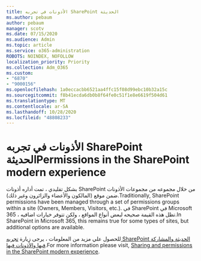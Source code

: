 ```yaml
---
title: الأذونات في تجربه SharePoint الحديثة
ms.author: pebaum
author: pebaum
manager: scotv
ms.date: 07/15/2020
ms.audience: Admin
ms.topic: article
ms.service: o365-administration
ROBOTS: NOINDEX, NOFOLLOW
localization_priority: Priority
ms.collection: Adm_O365
ms.custom:
- "6870"
- "9000156"
ms.openlocfilehash: 1a0eccacbb6521aa4ffc15f08d99ebc10b32a15c
ms.sourcegitcommit: f8b41ecda6db0b8f64fe0c51f1e8e6619f504d61
ms.translationtype: MT
ms.contentlocale: ar-SA
ms.lasthandoff: 10/28/2020
ms.locfileid: "48808233"
---
```

# <a name="permissions-in-the-sharepoint-modern-experience"></a><span data-ttu-id="4c865-102">الأذونات في تجربه SharePoint الحديثة</span><span class="sxs-lookup"><span data-stu-id="4c865-102">Permissions in the SharePoint modern experience</span></span>

<span data-ttu-id="4c865-103">بشكل تقليدي ، تمت أداره أذونات SharePoint من خلال مجموعه من مجموعات الأذونات ضمن موقع (المالكون والأعضاء والزائرون وغير ذلك).</span><span class="sxs-lookup"><span data-stu-id="4c865-103">Traditionally, SharePoint permissions have been managed through a set of permissions groups within a site (Owners, Members, Visitors, etc.).</span></span> <span data-ttu-id="4c865-104">في SharePoint في Microsoft 365 ، تظل هذه القيمة صحيحه لبعض أنواع المواقع ، ولكن تتوفر خيارات اضافيه.</span><span class="sxs-lookup"><span data-stu-id="4c865-104">In SharePoint in Microsoft 365, this remains true for some types of sites, but additional options are available.</span></span>  

<span data-ttu-id="4c865-105">للحصول علي مزيد من المعلومات ، يرجى زيارة [تجربه SharePoint الحديثة والمشاركة فيها والأذونات فيها](https://docs.microsoft.com/sharepoint/modern-experience-sharing-permissions).</span><span class="sxs-lookup"><span data-stu-id="4c865-105">For more information please visit, [Sharing and permissions in the SharePoint modern experience](https://docs.microsoft.com/sharepoint/modern-experience-sharing-permissions).</span></span>
